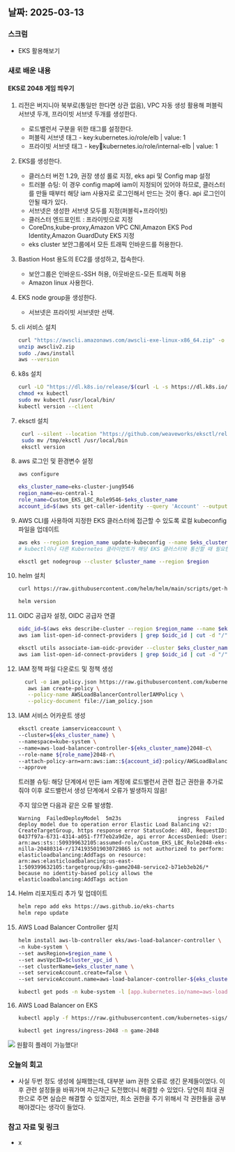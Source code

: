 ## 날짜: 2025-03-13

### 스크럼
- EKS 활용해보기

### 새로 배운 내용
#### EKS로 2048 게임 띄우기
1. 리전은 버지니아 북부로(통일만 한다면 상관 없음), VPC 자동 생성 활용해 퍼블릭 서브넷 두개, 프라이빗 서브넷 두개를 생성한다. 
   - 로드밸런서 구분을 위한 태그를 설정한다. 
   - 퍼블릭 서브넷 태그 - key:kubernetes.io/role/elb | value: 1
   - 프라이빗 서브넷 태그 - key:key:kubernetes.io/role/internal-elb | value: 1

2. EKS를 생성한다. 
   - 클러스터 버전 1.29, 권장 생성 롤로 지정, eks api 및 Config map 설정
   - 트러블 슈팅: 이 경우 config map에 iam이 지정되어 있어야 하므로, 클러스터를 만들 때부터 해당 iam 사용자로 로그인해서 만드는 것이 좋다. api 로그인이 안될 때가 있다.
   - 서브넷은 생성한 서브넷 모두를 지정(퍼블릭+프라이빗)
   - 클러스터 엔드포인트 : 프라이빗으로 지정
   - CoreDns,kube-proxy,Amazon VPC CNI,Amazon EKS Pod Identity,Amazon GuardDuty EKS 지정
   - eks cluster 보안그룹에서 모든 트래픽 인바운드를 허용한다.

3. Bastion Host 용도의 EC2를 생성하고, 접속한다.
   - 보안그룹은 인바운드-SSH 허용, 아웃바운드-모든 트래픽 허용
   - Amazon linux 사용한다.

4. EKS node group을 생성한다.  
   - 서브넷은 프라이빗 서브넷만 선택.

5. cli 서비스 설치
    ```bash
    curl "https://awscli.amazonaws.com/awscli-exe-linux-x86_64.zip" -o "awscliv2.zip"
    unzip awscliv2.zip
    sudo ./aws/install
    aws --version
    ```
6. k8s 설치
    ```bash
    curl -LO "https://dl.k8s.io/release/$(curl -L -s https://dl.k8s.io/release/stable.txt)/bin/linux/amd64/kubectl"
    chmod +x kubectl
    sudo mv kubectl /usr/local/bin/
    kubectl version --client
    ```

7. eksctl 설치
   ```bash
    curl --silent --location "https://github.com/weaveworks/eksctl/releases/latest/download/eksctl_$(uname -s)_amd64.tar.gz" | tar xz -C /tmp
    sudo mv /tmp/eksctl /usr/local/bin
    eksctl version
    ```

8. aws 로그인 및 환경변수 설정
    ```bash
    aws configure

    eks_cluster_name=eks-cluster-jung9546
    region_name=eu-central-1
    role_name=Custom_EKS_LBC_Role9546-$eks_cluster_name
    account_id=$(aws sts get-caller-identity --query 'Account' --output text)
    ```

9. AWS CLI를 사용하여 지정한 EKS 클러스터에 접근할 수 있도록 로컬 kubeconfig 파일을 업데이트
    ```bash
    aws eks --region $region_name update-kubeconfig --name $eks_cluster_name
    # kubectl이나 다른 Kubernetes 클라이언트가 해당 EKS 클러스터와 통신할 때 필요한 인증 정보와 API 서버의 엔드포인트를 kubeconfig 파일에서 읽어올 수 있

    eksctl get nodegroup --cluster $cluster_name --region $region
    ```

10. helm 설치
    ```bash
    curl https://raw.githubusercontent.com/helm/helm/main/scripts/get-helm-3 | bash

    helm version
    ```
11. OIDC 공급자 설정, OIDC 공급자 연결
    ```bash
    oidc_id=$(aws eks describe-cluster --region $region_name --name $eks_cluster_name --query "cluster.identity.oidc.issuer" --output text | cut -d '/' -f 5)
    aws iam list-open-id-connect-providers | grep $oidc_id | cut -d "/" -f4

    eksctl utils associate-iam-oidc-provider --cluster $eks_cluster_name --approve
    aws iam list-open-id-connect-providers | grep $oidc_id | cut -d "/" -f4
    ```

12.  IAM 정책 파일 다운로드 및 정책 생성
     ```bash
       curl -o iam_policy.json https://raw.githubusercontent.com/kubernetes-sigs/aws-load-balancer-controller/v2.3.1/docs/install/iam_policy.json
        aws iam create-policy \
        --policy-name AWSLoadBalancerControllerIAMPolicy \
        --policy-document file://iam_policy.json

     ```

13. IAM 서비스 어카운트 생성
    ```bash
    eksctl create iamserviceaccount \
    --cluster=${eks_cluster_name} \
    --namespace=kube-system \
    --name=aws-load-balancer-controller-${eks_cluster_name}2048-c\
    --role-name ${role_name}2048-r\
    --attach-policy-arn=arn:aws:iam::${account_id}:policy/AWSLoadBalancerControllerIAMPolicy \
    --approve
    ```
    트러블 슈팅: 해당 단계에서 만든 iam 계정에 로드밸런서 관련 접근 권한을 추가로 줘야 이후 로드밸런서 생성 단계에서 오류가 발생하지 않음! 

    주지 않으면 다음과 같은 오류 발생함.
    ```
    Warning  FailedDeployModel  5m23s                  ingress  Failed deploy model due to operation error Elastic Load Balancing v2: CreateTargetGroup, https response error StatusCode: 403, RequestID: 0437f97a-6731-4314-a051-f7f7eb2a9d2e, api error AccessDenied: User: arn:aws:sts::509399632105:assumed-role/Custom_EKS_LBC_Role2048-eks-nilla-20480314-r/1741935019030729865 is not authorized to perform: elasticloadbalancing:AddTags on resource: arn:aws:elasticloadbalancing:us-east-1:509399632105:targetgroup/k8s-game2048-service2-b71eb3eb26/* because no identity-based policy allows the elasticloadbalancing:AddTags action
    ```

14. Helm 리포지토리 추가 및 업데이트
    ```bash
    helm repo add eks https://aws.github.io/eks-charts
    helm repo update
    ```
15. AWS Load Balancer Controller 설치
    ```bash
    helm install aws-lb-controller eks/aws-load-balancer-controller \
    -n kube-system \
    --set awsRegion=$region_name \
    --set awsVpcID=$cluster_vpc_id \
    --set clusterName=$eks_cluster_name \
    --set serviceAccount.create=false \
    --set serviceAccount.name=aws-load-balancer-controller-${eks_cluster_name}2048-c

    kubectl get pods -n kube-system -l [app.kubernetes.io/name=aws-load-balancer-controller](http://app.kubernetes.io/name=aws-load-balancer-controller)

    ```

16. AWS Load Balancer on EKS
    ```bash
    kubectl apply -f https://raw.githubusercontent.com/kubernetes-sigs/aws-load-balancer-controller/v2.4.7/docs/examples/2048/2048_full.yaml

    kubectl get ingress/ingress-2048 -n game-2048
    ```


<img src= img/38.png>
원활히 플레이 가능했다!


### 오늘의 회고
- 사실 두번 정도 생성에 실패했는데, 대부분 iam 권한 오류로 생긴 문제들이었다. 이후 관련 설정들을 바꿔가며 차근차근 도전했더니 해결할 수 있었다. 당연히 최대 권한으로 주면 실습은 해결할 수 있겠지만, 최소 권한을 주기 위해서 각 권한들을 공부해야겠다는 생각이 들었다. 

### 참고 자료 및 링크
- x